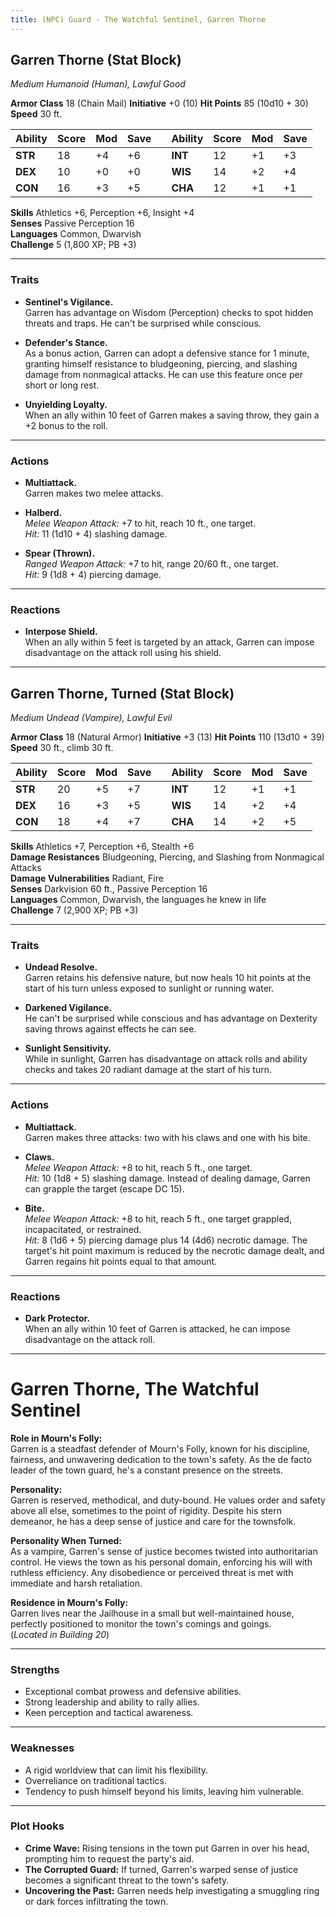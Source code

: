 ```yaml
---
title: (NPC) Guard - The Watchful Sentinel, Garren Thorne
---
```


## **Garren Thorne (Stat Block)**

*Medium Humanoid (Human), Lawful Good*

**Armor Class** 18 (Chain Mail)                                      **Initiative** +0  (10)
**Hit Points** 85 (10d10 + 30)  
**Speed** 30 ft.

| Ability | Score | Mod | Save |     | Ability | Score | Mod | Save |
| ------- | ----- | --- | ---- | --- | ------- | ----- | --- | ---- |
| **STR** | 18    | +4  | +6   |     | **INT** | 12    | +1  | +3   |
| **DEX** | 10    | +0  | +0   |     | **WIS** | 14    | +2  | +4   |
| **CON** | 16    | +3  | +5   |     | **CHA** | 12    | +1  | +1   |

**Skills** Athletics +6, Perception +6, Insight +4  
**Senses** Passive Perception 16  
**Languages** Common, Dwarvish  
**Challenge** 5 (1,800 XP; PB +3)

---

### **Traits**

- **Sentinel's Vigilance.**  
  Garren has advantage on Wisdom (Perception) checks to spot hidden threats and traps. He can't be surprised while conscious.

- **Defender's Stance.**  
  As a bonus action, Garren can adopt a defensive stance for 1 minute, granting himself resistance to bludgeoning, piercing, and slashing damage from nonmagical attacks. He can use this feature once per short or long rest.

- **Unyielding Loyalty.**  
  When an ally within 10 feet of Garren makes a saving throw, they gain a +2 bonus to the roll.

---

### **Actions**

- **Multiattack.**  
  Garren makes two melee attacks.

- **Halberd.**  
  *Melee Weapon Attack:* +7 to hit, reach 10 ft., one target.  
  *Hit:* 11 (1d10 + 4) slashing damage.

- **Spear (Thrown).**  
  *Ranged Weapon Attack:* +7 to hit, range 20/60 ft., one target.  
  *Hit:* 9 (1d8 + 4) piercing damage.

---

### **Reactions**

- **Interpose Shield.**  
  When an ally within 5 feet is targeted by an attack, Garren can impose disadvantage on the attack roll using his shield.

---

## **Garren Thorne, Turned (Stat Block)**

*Medium Undead (Vampire), Lawful Evil*

**Armor Class** 18 (Natural Armor)                                 **Initiative** +3 (13)
**Hit Points** 110 (13d10 + 39)  
**Speed** 30 ft., climb 30 ft.

| Ability | Score | Mod | Save |     | Ability | Score | Mod | Save |
| ------- | ----- | --- | ---- | --- | ------- | ----- | --- | ---- |
| **STR** | 20    | +5  | +7   |     | **INT** | 12    | +1  | +1   |
| **DEX** | 16    | +3  | +5   |     | **WIS** | 14    | +2  | +4   |
| **CON** | 18    | +4  | +7   |     | **CHA** | 14    | +2  | +5   |

**Skills** Athletics +7, Perception +6, Stealth +6  
**Damage Resistances** Bludgeoning, Piercing, and Slashing from Nonmagical Attacks  
**Damage Vulnerabilities** Radiant, Fire  
**Senses** Darkvision 60 ft., Passive Perception 16  
**Languages** Common, Dwarvish, the languages he knew in life  
**Challenge** 7 (2,900 XP; PB +3)

---

### **Traits**

- **Undead Resolve.**  
  Garren retains his defensive nature, but now heals 10 hit points at the start of his turn unless exposed to sunlight or running water.

- **Darkened Vigilance.**  
  He can't be surprised while conscious and has advantage on Dexterity saving throws against effects he can see.

- **Sunlight Sensitivity.**  
  While in sunlight, Garren has disadvantage on attack rolls and ability checks and takes 20 radiant damage at the start of his turn.

---

### **Actions**

- **Multiattack.**  
  Garren makes three attacks: two with his claws and one with his bite.

- **Claws.**  
  *Melee Weapon Attack:* +8 to hit, reach 5 ft., one target.  
  *Hit:* 10 (1d8 + 5) slashing damage. Instead of dealing damage, Garren can grapple the target (escape DC 15).

- **Bite.**  
  *Melee Weapon Attack:* +8 to hit, reach 5 ft., one target grappled, incapacitated, or restrained.  
  *Hit:* 8 (1d6 + 5) piercing damage plus 14 (4d6) necrotic damage. The target's hit point maximum is reduced by the necrotic damage dealt, and Garren regains hit points equal to that amount.

---

### **Reactions**

- **Dark Protector.**  
  When an ally within 10 feet of Garren is attacked, he can impose disadvantage on the attack roll.

---

# **Garren Thorne, The Watchful Sentinel**

**Role in Mourn's Folly:**  
Garren is a steadfast defender of Mourn's Folly, known for his discipline, fairness, and unwavering dedication to the town's safety. As the de facto leader of the town guard, he's a constant presence on the streets.

**Personality:**  
Garren is reserved, methodical, and duty-bound. He values order and safety above all else, sometimes to the point of rigidity. Despite his stern demeanor, he has a deep sense of justice and care for the townsfolk.

**Personality When Turned:**  
As a vampire, Garren's sense of justice becomes twisted into authoritarian control. He views the town as his personal domain, enforcing his will with ruthless efficiency. Any disobedience or perceived threat is met with immediate and harsh retaliation.

**Residence in Mourn's Folly:**  
Garren lives near the Jailhouse in a small but well-maintained house, perfectly positioned to monitor the town's comings and goings.  
(*Located in Building 20*)

---

### **Strengths**

- Exceptional combat prowess and defensive abilities.  
- Strong leadership and ability to rally allies.  
- Keen perception and tactical awareness.

---

### **Weaknesses**

- A rigid worldview that can limit his flexibility.  
- Overreliance on traditional tactics.  
- Tendency to push himself beyond his limits, leaving him vulnerable.

---

### **Plot Hooks**

- **Crime Wave:** Rising tensions in the town put Garren in over his head, prompting him to request the party's aid.  
- **The Corrupted Guard:** If turned, Garren's warped sense of justice becomes a significant threat to the town's safety.  
- **Uncovering the Past:** Garren needs help investigating a smuggling ring or dark forces infiltrating the town.
